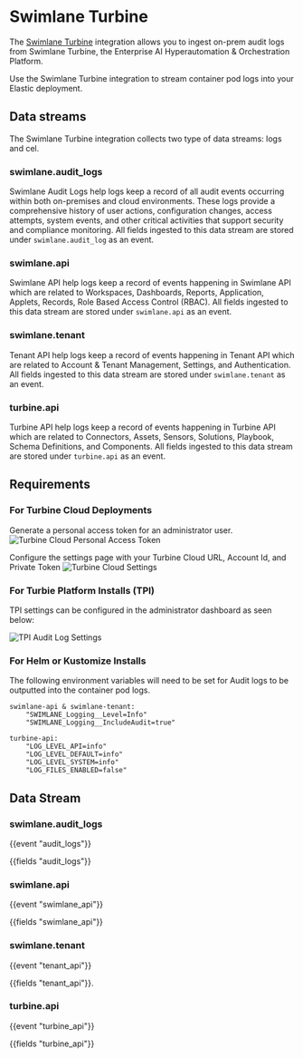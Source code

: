 # Swimlane Turbine

The [Swimlane Turbine](https://swimlane.com/swimlane-turbine/) integration allows you to ingest on-prem audit logs from Swimlane Turbine, the Enterprise AI Hyperautomation & Orchestration Platform. 

Use the Swimlane Turbine integration to stream container pod logs into your Elastic deployment. 

## Data streams
The Swimlane Turbine integration collects two type of data streams: logs and cel.

### swimlane.audit_logs
Swimlane Audit Logs help logs keep a record of all audit events occurring within both on-premises and cloud environments. These logs provide a comprehensive history of user actions, configuration changes, access attempts, system events, and other critical activities that support security and compliance monitoring.
All fields ingested to this data stream are stored under `swimlane.audit_log` as an event.

### swimlane.api 
Swimlane API help logs keep a record of events happening in Swimlane API which are related to Workspaces, Dashboards, Reports, Application, Applets, Records, Role Based Access Control (RBAC).
All fields ingested to this data stream are stored under `swimlane.api` as an event.

### swimlane.tenant
Tenant API help logs keep a record of events happening in Tenant API which are related to Account & Tenant Management, Settings, and Authentication.
All fields ingested to this data stream are stored under `swimlane.tenant` as an event.

### turbine.api 
Turbine API help logs keep a record of events happening in Turbine API which are related to Connectors, Assets, Sensors, Solutions, Playbook, Schema Definitions, and Components.
All fields ingested to this data stream are stored under `turbine.api` as an event.

## Requirements 

### For Turbine Cloud Deployments
Generate a personal access token for an administrator user.
![Turbine Cloud Personal Access Token](/img/turbine-cloud-pat.png "Turbine Cloud Personal Access Token")

Configure the settings page with your Turbine Cloud URL, Account Id, and Private Token
![Turbine Cloud Settings](/img/turbine-cloud-settings.png "Turbine Cloud Settings")

### For Turbie Platform Installs (TPI)
TPI settings can be configured in the administrator dashboard as seen below:

![TPI Audit Log Settings](/img/tpi-audit-log-settings.png "TPI Audit Log Settings")

### For Helm or Kustomize Installs
The following environment variables will need to be set for Audit logs to be outputted into the container pod logs.

```
swimlane-api & swimlane-tenant:
	"SWIMLANE_Logging__Level=Info"
	"SWIMLANE_Logging__IncludeAudit=true"

turbine-api:
	"LOG_LEVEL_API=info"
	"LOG_LEVEL_DEFAULT=info"
	"LOG_LEVEL_SYSTEM=info"
	"LOG_FILES_ENABLED=false"
```
## Data Stream

### swimlane.audit_logs

{{event "audit_logs"}}

{{fields "audit_logs"}}

### swimlane.api

{{event "swimlane_api"}}

{{fields "swimlane_api"}}

### swimlane.tenant

{{event "tenant_api"}}

{{fields "tenant_api"}}.

### turbine.api

{{event "turbine_api"}}

{{fields "turbine_api"}}